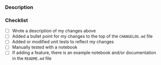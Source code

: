 ### Description
<!-- FILL IN -->

### Checklist
- [ ] Wrote a description of my changes above 
- [ ] Added a bullet point for my changes to the top of the `CHANGELOG.md` file
- [ ] Added or modified unit tests to reflect my changes
- [ ] Manually tested with a notebook
- [ ] If adding a feature, there is an example notebook and/or documentation in the `README.md` file
